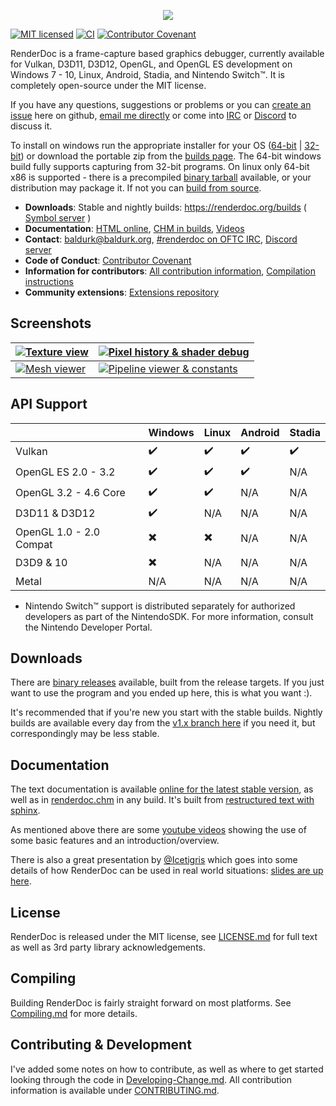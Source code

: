 <p align="center"><img src="https://user-images.githubusercontent.com/661798/36482670-f81601c0-170b-11e8-8adb-2365b346ac27.png" /></p>

[![MIT licensed](https://img.shields.io/badge/license-MIT-blue.svg)](LICENSE.md)
[![CI](https://github.com/baldurk/renderdoc/workflows/CI/badge.svg?branch=actions-test&event=push)](https://github.com/baldurk/renderdoc/actions)
[![Contributor Covenant](https://img.shields.io/badge/Contributor%20Covenant-v2.0%20adopted-ff69b4.svg)](docs/CODE_OF_CONDUCT.md) 

RenderDoc is a frame-capture based graphics debugger, currently available for Vulkan, D3D11, D3D12, OpenGL, and OpenGL ES development on Windows 7 - 10, Linux, Android, Stadia, and Nintendo Switch&trade;. It is completely open-source under the MIT license.

If you have any questions, suggestions or problems or you can [create an issue](https://github.com/baldurk/renderdoc/issues/new/choose) here on github, [email me directly](mailto:baldurk@baldurk.org) or come into [IRC](https://kiwiirc.com/nextclient/irc.oftc.net/#renderdoc) or [Discord](https://discord.gg/ahq6yRB) to discuss it.

To install on windows run the appropriate installer for your OS ([64-bit](https://renderdoc.org/stable/latest/RenderDoc_latest_64.msi) | [32-bit](https://renderdoc.org/stable/latest/RenderDoc_latest_32.msi)) or download the portable zip from the [builds page](https://renderdoc.org/builds). The 64-bit windows build fully supports capturing from 32-bit programs. On linux only 64-bit x86 is supported - there is a precompiled [binary tarball](https://renderdoc.org/stable/latest/renderdoc_latest.tar.gz) available, or your distribution may package it. If not you can [build from source](docs/CONTRIBUTING/Compiling.md).

* **Downloads**: Stable and nightly builds: https://renderdoc.org/builds ( [Symbol server](https://renderdoc.org/symbols) )
* **Documentation**: [HTML online](https://renderdoc.org/docs), [CHM in builds](https://renderdoc.org/docs/renderdoc.chm), [Videos](https://www.youtube.com/user/baldurkarlsson)
* **Contact**: [baldurk@baldurk.org](mailto:baldurk@baldurk.org), [#renderdoc on OFTC IRC](https://kiwiirc.com/nextclient/irc.oftc.net/#renderdoc), [Discord server](https://discord.gg/ahq6yRB)
* **Code of Conduct**: [Contributor Covenant](docs/CODE_OF_CONDUCT.md)
* **Information for contributors**: [All contribution information](docs/CONTRIBUTING.md), [Compilation instructions](docs/CONTRIBUTING/Compiling.md)
* **Community extensions**: [Extensions repository](https://github.com/baldurk/renderdoc-contrib)

Screenshots
--------------

| [ ![Texture view](https://renderdoc.org/fp/ts_screen1.jpg?2) ](https://renderdoc.org/fp/screen1.jpg) | [ ![Pixel history & shader debug](https://renderdoc.org/fp/ts_screen2.jpg?2) ](https://renderdoc.org/fp/screen2.png) |
| --- | --- |
| [ ![Mesh viewer](https://renderdoc.org/fp/ts_screen3.jpg?2) ](https://renderdoc.org/fp/screen3.png) | [ ![Pipeline viewer & constants](https://renderdoc.org/fp/ts_screen4.jpg?2) ](https://renderdoc.org/fp/screen4.png) |

API Support
--------------

|                          | Windows                  | Linux                    | Android                   | Stadia                    |
| ------------------------ | ------------------------ | ------------------------ | ------------------------  | ------------------------  |
| Vulkan                   | :heavy_check_mark:       | :heavy_check_mark:       | :heavy_check_mark:        | :heavy_check_mark:        |
| OpenGL ES 2.0 - 3.2      | :heavy_check_mark:       | :heavy_check_mark:       | :heavy_check_mark:        |  N/A                      |
| OpenGL 3.2 - 4.6 Core    | :heavy_check_mark:       | :heavy_check_mark:       |  N/A                      |  N/A                      |
| D3D11 & D3D12            | :heavy_check_mark:       |  N/A                     |  N/A                      |  N/A                      |
| OpenGL 1.0 - 2.0 Compat  | :heavy_multiplication_x: | :heavy_multiplication_x: |  N/A                      |  N/A                      |
| D3D9 & 10                | :heavy_multiplication_x: |  N/A                     |  N/A                      |  N/A                      |
| Metal                    |  N/A                     |  N/A                     |  N/A                      |  N/A                      |

* Nintendo Switch&trade; support is distributed separately for authorized developers as part of the NintendoSDK. For more information, consult the Nintendo Developer Portal.

Downloads
--------------

There are [binary releases](https://renderdoc.org/builds) available, built from the release targets. If you just want to use the program and you ended up here, this is what you want :).

It's recommended that if you're new you start with the stable builds. Nightly builds are available every day from the [v1.x branch here](https://renderdoc.org/builds#nightly) if you need it, but correspondingly may be less stable.

Documentation
--------------

The text documentation is available [online for the latest stable version](https://renderdoc.org/docs/), as well as in [renderdoc.chm](https://renderdoc.org/docs/renderdoc.chm) in any build. It's built from [restructured text with sphinx](docs).

As mentioned above there are some [youtube videos](https://www.youtube.com/user/baldurkarlsson) showing the use of some basic features and an introduction/overview.

There is also a great presentation by [@Icetigris](https://twitter.com/Icetigris) which goes into some details of how RenderDoc can be used in real world situations: [slides are up here](https://docs.google.com/presentation/d/1LQUMIld4SGoQVthnhT1scoA3k4Sg0as14G4NeSiSgFU/edit#slide=id.p).

License
--------------

RenderDoc is released under the MIT license, see [LICENSE.md](LICENSE.md) for full text as well as 3rd party library acknowledgements.

Compiling
---------

Building RenderDoc is fairly straight forward on most platforms. See [Compiling.md](docs/CONTRIBUTING/Compiling.md) for more details.

Contributing & Development
--------------

I've added some notes on how to contribute, as well as where to get started looking through the code in [Developing-Change.md](docs/CONTRIBUTING/Developing-Change.md). All contribution information is available under [CONTRIBUTING.md](docs/CONTRIBUTING.md).

